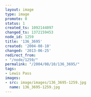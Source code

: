```yaml
---
layout: image
type: image
promote: 0
status: 1
created_ts: 1092144097
changed_ts: 1372159453
node_id: 1259
title: '136_3695'
created: '2004-08-10'
changed: '2013-06-25'
redirect_from:
- "/node/1259/"
permalink: "/2004/08/10/136_3695/"
tags:
- Lewis Pass
images:
- src: image/images/136_3695-1259.jpg
  name: 136_3695-1259.jpg
---
```


